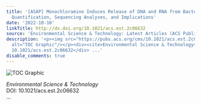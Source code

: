 ```yaml
---
title: '[ASAP] Monochloramine Induces Release of DNA and RNA from Bacterial Cells:
  Quantification, Sequencing Analyses, and Implications'
date: '2022-10-10'
linkTitle: http://dx.doi.org/10.1021/acs.est.2c06632
source: 'Environmental Science & Technology: Latest Articles (ACS Publications)'
description: '<p><img src="https://pubs.acs.org/cms/10.1021/acs.est.2c06632/asset/images/medium/es2c06632_0007.gif"
  alt="TOC Graphic"/></p><div><cite>Environmental Science & Technology</cite></div><div>DOI:
  10.1021/acs.est.2c06632</div> ...'
disable_comments: true
---
```

<p><img src="https://pubs.acs.org/cms/10.1021/acs.est.2c06632/asset/images/medium/es2c06632_0007.gif" alt="TOC Graphic"/></p><div><cite>Environmental Science & Technology</cite></div><div>DOI: 10.1021/acs.est.2c06632</div> ...